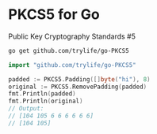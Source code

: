 # PKCS5 for Go

Public Key Cryptography Standards #5


```bash
go get github.com/trylife/go-PKCS5
```


```go
import "github.com/trylife/go-PKCS5"

padded := PKCS5.Padding([]byte("hi"), 8)
original := PKCS5.RemovePadding(padded)
fmt.Println(padded)
fmt.Println(original)
// Output:
// [104 105 6 6 6 6 6 6]
// [104 105]

```
